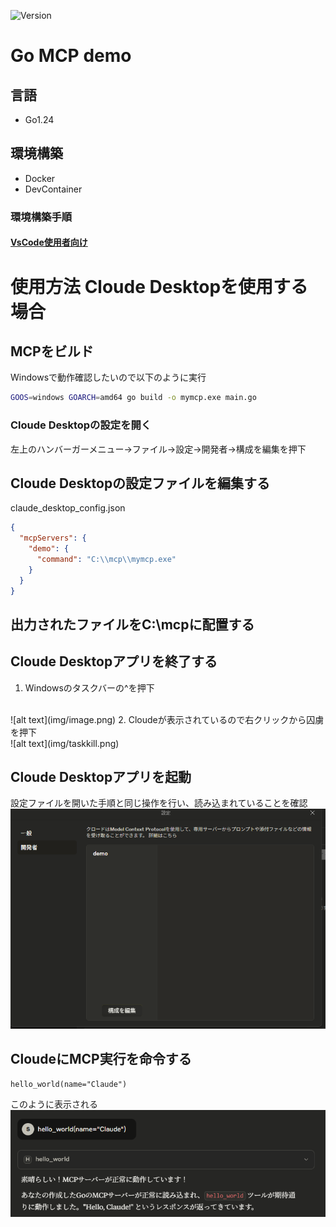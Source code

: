![Version](https://img.shields.io/badge/Version-1.0.0-green)
# Go MCP demo
## 言語
* Go1.24
## 環境構築
* Docker
* DevContainer
### 環境構築手順
#### [VsCode使用者向け](./docs/VsCodeDevContainer.md)

# 使用方法 Cloude Desktopを使用する場合
## MCPをビルド
Windowsで動作確認したいので以下のように実行
```bash
GOOS=windows GOARCH=amd64 go build -o mymcp.exe main.go
```
### Cloude Desktopの設定を開く
左上のハンバーガーメニュー→ファイル→設定→開発者→構成を編集を押下

## Cloude Desktopの設定ファイルを編集する
claude_desktop_config.json
```json
{
  "mcpServers": {
    "demo": {
      "command": "C:\\mcp\\mymcp.exe"
    }
  }
}
```
## 出力されたファイルをC:\mcpに配置する

## Cloude Desktopアプリを終了する
1. Windowsのタスクバーの^を押下
<br>
![alt text](img/image.png)
2. Cloudeが表示されているので右クリックから囚虜を押下
<br>
![alt text](img/taskkill.png)

## Cloude Desktopアプリを起動
設定ファイルを開いた手順と同じ操作を行い、読み込まれていることを確認<br>
![alt text](img/Confirmation.png)
## CloudeにMCP実行を命令する
```
hello_world(name="Claude")
```
このように表示される<br>
![alt text](img/completion.png)